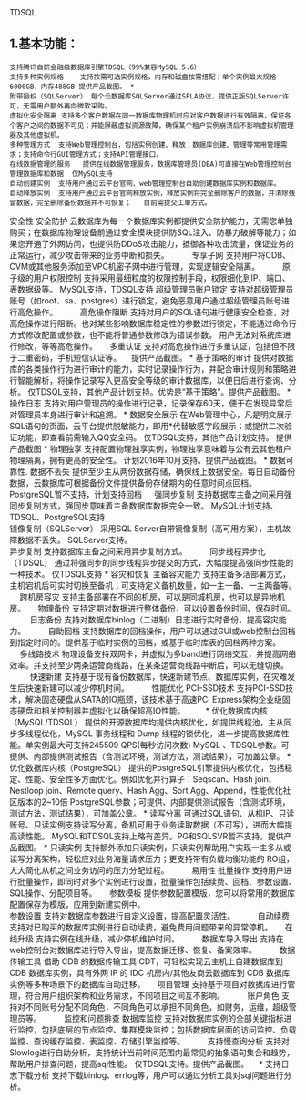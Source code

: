 TDSQL	　
## 1.基本功能：
	支持腾讯自研金融级数据库引擎TDSQL（99%兼容MySQL 5.6）	　	　
	支持多种实例规格	支持按需可选实例规格，内存和磁盘按需搭配；单个实例最大规格6000GB，内存488GB	提供产品截图。	*
	附带授权（SQLServer）	每个云数据库SQLServer通过SPLA协议，提供正版SQLServer许可，无需用户额外再向微软采购。		
	虚拟化安全隔离	支持多个客户数据在同一数据库物理机时应对客户数据进行有效隔离，保证各个客户之间的数据不可见；并能屏蔽虚拟资源故障，确保某个租户实例崩溃后不影响虚拟机管理器及其他虚拟机。		　
	多种管理方式	支持Web管理控制台，包括实例创建、释放；数据库创建、管理等常用管理需求；支持命令行GUI管理方式；支持API管理接口。	　	　
	在线数据管理的服务	提供在线数据管理服务，数据库管理员(DBA)可直接在Web管理控制台管理数据库和数据	仅MySQL支持	　
	自动创建实例	支持用户通过云平台官网、web管理控制台自助创建数据库实例和数据库。	　	　
	自动释放实例	支持用户通过云平台官网释放实例，释放实例将完全删除客户的数据，并清除残留数据，完全删除备份数据并不可恢复；	目前需提交工单方式。	　
安全性	安全防护	云数据库为每一个数据库实例都提供安全防护能力，无需您单独购买；在数据库物理设备前通过安全模块提供防SQL注入、防暴力破解等能力；如果您开通了外网访问，也提供防DDoS攻击能力，抵御各种攻击流量，保证业务的正常运行，减少攻击带来的业务中断和损失。	　	　
	专享子网	支持用户将CDB、CVM或其他服务添加至VPC机密子网中进行管理，实现逻辑安全隔离。	　	　
	原子级的用户权限控制	支持采用最细粒度的权限控制手段，权限细化到IP、端口、表数据级等。	MySQL支持，TDSQL支持	
	超级管理员账户锁定	支持对超级管理员账号（如root、sa、postgres）进行锁定，避免恶意用户通过超级管理员账号进行高危操作。	　	　
	高危操作阻断	支持对用户的SQL语句进行健康安全检查，对高危操作进行阻断。也对某些影响数据库稳定性的参数进行锁定，不能通过命令行方式修改配置或参数，也不能将普通参数修改为错误参数。	用户无法对系统库进行修改，等等高危操作。	　
	多重认证	支持对高危操作进行多重认证，包括但不限于二重密码，手机短信认证等。	　提供产品截图。	*
	基于策略的审计	提供对数据库的各类操作行为进行审计的能力，实时记录操作行为，并配合审计规则和策略进行智能解析，将操作记录写入更高安全等级的审计数据库，以便日后进行查询、分析。	仅TDSQL支持，其他产品计划支持。优势是“基于策略”。提供产品截图。	*
	操作日志	支持对用户管理员的操作进行记录，记录保存60天，便于在发现异常后对管理员本身进行审计和追溯。		*
	数据安全展示	在Web管理中心，凡是明文展示SQL语句的页面，云平台提供脱敏能力，即用*代替敏感字段展示；或提供二次验证功能，即查看前需输入QQ安全码。	仅TDSQL支持，其他产品计划支持。
提供产品截图	*
	物理独享	支持配置物理独享实例，物理独享意味着与公有云其他租户物理隔离，拥有更高的安全性。	计划2016年10月支持。提供产品截图。	*
数据可靠性.	数据不丢失	提供至少主从两份数据存储，确保线上数据安全。每日自动备份数据，云数据库可根据备份文件提供备份存储期内的任意时间点回档。	PostgreSQL暂不支持，计划支持回档	　
	强同步复制	支持数据库主备之间采用强同步复制方式，强同步意味着主备数据库数据完全一致。	MySQL计划支持、 TDSQL、PostgreSQL支持	
	镜像复制（SQLServer）	采用SQL Server自带镜像复制（高可用方案），主机故障数据不丢失。	SQLServer支持。	
	异步复制	支持数据库主备之间采用异步复制方式。	　	　
	同步线程异步化（TDSQL）	通过将强同步的同步线程异步提交的方式，大幅度提高强同步性能的一种技术。	仅TDSQL支持	*
容灾和恢复	主备容灾能力	支持主备多活部署方式，主机宕机后可实时切换至备机；可支持定义备机数量，如一主一备、一主两备等。		　
	跨机房容灾	支持主备部署在不同的机房，可以是同城机房，也可以是异地机房。		　
	物理备份	支持定期对数据进行整体备份，可以设置备份时间、保存时间。	　	　
	日志备份	支持对数据库binlog（二进制）日志进行实时备份，提高容灾能力。	　	　
	自助回档	支持数据库的回档操作，用户可以通过GUI或web控制台回档到指定时间的。提供基于临时实例的回档，或基于临时库表的回档两种方案。		　
	多线路技术	物理设备支持双网卡，并虚拟为多band进行网络交互，并提高网络效率。并支持至少两条运营商线路，在某条运营商线路中断后，可以无缝切换。	　	　
	快速新建	支持基于现有备份数据库，快速新建节点、数据库实例，在灾难发生后快速新建可以减少停机时间。	　	　
性能优化	PCI-SSD技术	支持PCI-SSD技术，解决固态硬盘从SATA的IO瓶颈，该技术基于高速PCI Express架构企业级固态硬盘和相关控制器并虚拟化以确保超高IO性能。	　	　*
	优化数据库内核（MySQL/TDSQL）	提供的开源数据库均提供内核优化，如提供线程池，主从同步多线程优化，MySQL 事务线程和 Dump 线程的锁优化，进一步提高数据库性能。单实例最大可支持245509 QPS(每秒访问次数)	MySQL 、TDSQL参数。可提供、内部提供测试报告（含测试环境，测试方法，测试结果），可加盖公章。	*
	优化数据库内核（PostgreSQL）	提供的PostgreSQL引擎提供内核优化，包括稳定、性能、安全性多方面优化。例如优化并行算子：Seqscan、Hash join、Nestloop join、Remote query、Hash Agg、Sort Agg、Append，性能优化社区版本的2~10倍	PostgreSQL参数；可提供、内部提供测试报告（含测试环境，测试方法，测试结果），可加盖公章。	*
	读写分离	可通过SQL语句、从机IP、只读账号、只读实例支持读写分离，备机可用于业务读取数据（不可写），进而大幅提高读性能。	MySQL和TDSQL支持上略有差异。PG和SQLSVR暂不支持。提供产品截图。	*
	只读实例	支持额外添加只读实例，只读实例帮助用户实现一主多从或读写分离架构，轻松应对业务海量请求压力；更支持带有负载均衡功能的 RO组，大大简化从机之间业务访问的压力分配过程。	　	　
易用性	批量操作	支持用户进行批量操作，即同时对多个实例进行设置，批量操作包括续费、回档、参数设置、SQL操作、分配项目等。		　
	参数模板	提供参数配置模版，您可以将常用的数据库配置保存为模版，应用到新建实例中。		
	参数设置	支持对数据库参数进行自定义设置，提高配置灵活性。	　	　
	自动续费	支持对已购买的数据库实例进行自动续费，避免费用问题带来的异常停机。		　
	在线升级	支持实例在线升级，减少停机维护时间。	　	　
	数据库导入导出	支持在web控制台对数据库进行导入导出，提高数据迁移、恢复、备案效率。	　	　
	数据传输工具	借助 CDB 的数据传输工具 CDT，可轻松实现云主机上自建数据库到 CDB 数据库实例，具有外网 IP 的 IDC 机房内/其他友商云数据库到 CDB 数据库实例等多种场景下的数据库自动迁移。		　
	项目管理	支持基于项目对数据库进行管理，符合用户组织架构和业务需求，不同项目之间互不影响。	　	　
	账户角色	支持对不同账号分配不同角色，不同角色可以承担不同角色，如财务，运维，超级管理员等。	　	　
监控和问题排查	数据库监控	支持对数据库实例的全部关键指标进行监控，包括底层的节点监控、集群模块监控；包括数据库层面的访问监控、负载监控、查询缓存监控、表监控、存储引擎监控等。	　	　
	支持慢查询分析	支持对Slowlog进行自助分析，支持统计当前时间范围内最常见的抽象语句集合和趋势，帮助用户排查问题，提高sql性能。	仅TDSQL支持。提供产品截图。	　*
	支持日志下载分析	支持下载binlog、errlog等，用户可以通过分析工具对sql问题进行分析。	　	　

